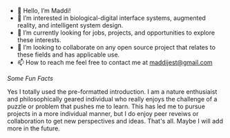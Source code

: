 - 👋 Hello, I’m Maddi!
- 👀 I’m interested in biological-digital interface systems, augmented reality, and intelligent system design.
- 🌱 I’m currently looking for jobs, projects, and opportunities to explore these interests.
- 💞️ I’m looking to collaborate on any open source project that relates to these fields and has applicable use.
- 📫 How to reach me feel free to contact me at maddijest@gmail.com

*Some Fun Facts*

Yes I totally used the pre-formatted introduction.
I am a nature enthusiaist and philosophically geared individual who really enjoys the challenge of a puzzle or problem that pushes me to learn.
This has led me to pursue projects in a more individual manner, but I do enjoy peer reveiws or collaboration to get new perspectives and ideas.
That's all.
Maybe I will add more in the future.
